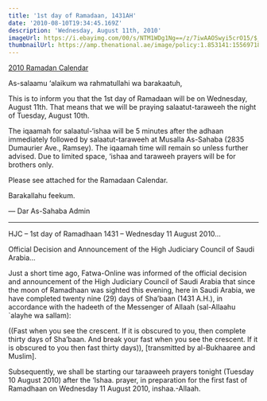 ```yaml
---
title: '1st day of Ramadaan, 1431AH'
date: '2010-08-10T19:34:45.169Z'
description: 'Wednesday, August 11th, 2010'
imageUrl: https://i.ebayimg.com/00/s/NTM1WDg1Ng==/z/7iwAAOSwyi5crO15/$_57.JPG
thumbnailUrl: https://amp.thenational.ae/image/policy:1.853141:1556971870/42-19770248.jpg
---
```


[2010 Ramadan Calendar](https://drive.google.com/file/d/1Ohlpvhy3to7B1Toc_LkdyeuFCf8jBzoz)

As-salaamu ‘alaikum wa rahmatullahi wa barakaatuh,

This is to inform you that the 1st day of Ramadaan will be on Wednesday, August 11th. That means that we will be praying salaatut-taraweeh the night of Tuesday, August 10th.

The iqaamah for salaatul-‘ishaa will be 5 minutes after the adhaan immediately followed by salaatut-taraweeh at Musalla As-Sahaba (2835 Dumaurier Ave., Ramsey). The iqaamah time will remain so unless further advised. Due to limited space, ‘ishaa and taraweeh prayers will be for brothers only.

Please see attached for the Ramadaan Calendar.

Barakallahu feekum.

—
Dar As-Sahaba Admin

---

HJC – 1st day of Ramadhaan 1431 – Wednesday 11 August 2010…

Official Decision and Announcement of the High Judiciary Council of Saudi Arabia…

Just a short time ago, Fatwa-Online was informed of the official decision and announcement of the High Judiciary Council of Saudi Arabia that since the moon of Ramadhaan was sighted this evening, here in Saudi Arabia, we have completed twenty nine (29) days of Sha’baan (1431 A.H.), in accordance with the hadeeth of the Messenger of Allaah (sal-Allaahu `alayhe wa sallam):

((Fast when you see the crescent. If it is obscured to you, then complete thirty days of Sha’baan. And break your fast when you see the crescent. If it is obscured to you then fast thirty days)), [transmitted by al-Bukhaaree and Muslim].

Subsequently, we shall be starting our taraaweeh prayers tonight (Tuesday 10 August 2010) after the ‘Ishaa. prayer, in preparation for the first fast of Ramadhaan on Wednesday 11 August 2010, inshaa.-Allaah.
